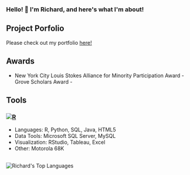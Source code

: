 ### Hello! 👋 I'm Richard, and here's what I'm about! 

## Project Porfolio
Please check out my portfolio [here!](https://github.com/r-kish/Portfolio)

## Awards
- New York City Louis Stokes Alliance for Minority Participation Award - Grove Scholars Award - 

## Tools
### [![R](https://skillicons.dev/icons?i=r)](https://skillicons.dev)
- Languages: R, Python, SQL, Java, HTML5
- Data Tools: Microsoft SQL Server, MySQL
- Visualization: RStudio, Tableau, Excel
- Other: Motorola 68K

## 

<!--
**r-kish/r-kish** is a ✨ _special_ ✨ repository because its `README.md` (this file) appears on your GitHub profile.

Here are some ideas to get you started:

- 🔭 I’m currently working on ...
- 🌱 I’m currently learning ...
- 👯 I’m looking to collaborate on ...
- 🤔 I’m looking for help with ...
- 💬 Ask me about ...
- 📫 How to reach me: ...
- 😄 Pronouns: ...
- ⚡ Fun fact: ...
-->

![Richard's Top Languages](https://github-readme-stats.vercel.app/api/top-langs/?username=r-kish&layout=compact)
